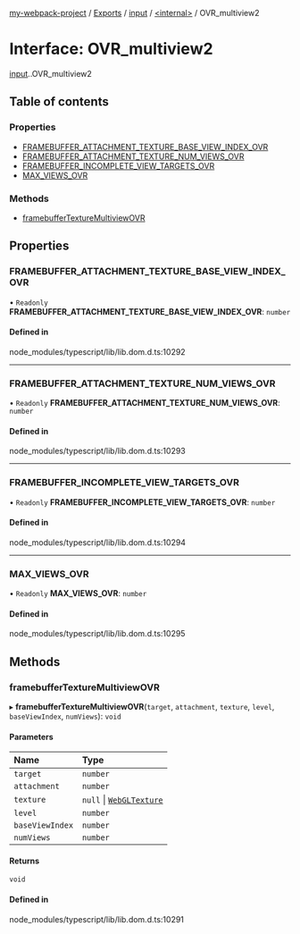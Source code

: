 [my-webpack-project](../README.md) / [Exports](../modules.md) / [input](../modules/input.md) / [<internal\>](../modules/input._internal_.md) / OVR\_multiview2

# Interface: OVR\_multiview2

[input](../modules/input.md).[<internal>](../modules/input._internal_.md).OVR_multiview2

## Table of contents

### Properties

- [FRAMEBUFFER\_ATTACHMENT\_TEXTURE\_BASE\_VIEW\_INDEX\_OVR](input._internal_.OVR_multiview2.md#framebuffer_attachment_texture_base_view_index_ovr)
- [FRAMEBUFFER\_ATTACHMENT\_TEXTURE\_NUM\_VIEWS\_OVR](input._internal_.OVR_multiview2.md#framebuffer_attachment_texture_num_views_ovr)
- [FRAMEBUFFER\_INCOMPLETE\_VIEW\_TARGETS\_OVR](input._internal_.OVR_multiview2.md#framebuffer_incomplete_view_targets_ovr)
- [MAX\_VIEWS\_OVR](input._internal_.OVR_multiview2.md#max_views_ovr)

### Methods

- [framebufferTextureMultiviewOVR](input._internal_.OVR_multiview2.md#framebuffertexturemultiviewovr)

## Properties

### FRAMEBUFFER\_ATTACHMENT\_TEXTURE\_BASE\_VIEW\_INDEX\_OVR

• `Readonly` **FRAMEBUFFER\_ATTACHMENT\_TEXTURE\_BASE\_VIEW\_INDEX\_OVR**: `number`

#### Defined in

node_modules/typescript/lib/lib.dom.d.ts:10292

___

### FRAMEBUFFER\_ATTACHMENT\_TEXTURE\_NUM\_VIEWS\_OVR

• `Readonly` **FRAMEBUFFER\_ATTACHMENT\_TEXTURE\_NUM\_VIEWS\_OVR**: `number`

#### Defined in

node_modules/typescript/lib/lib.dom.d.ts:10293

___

### FRAMEBUFFER\_INCOMPLETE\_VIEW\_TARGETS\_OVR

• `Readonly` **FRAMEBUFFER\_INCOMPLETE\_VIEW\_TARGETS\_OVR**: `number`

#### Defined in

node_modules/typescript/lib/lib.dom.d.ts:10294

___

### MAX\_VIEWS\_OVR

• `Readonly` **MAX\_VIEWS\_OVR**: `number`

#### Defined in

node_modules/typescript/lib/lib.dom.d.ts:10295

## Methods

### framebufferTextureMultiviewOVR

▸ **framebufferTextureMultiviewOVR**(`target`, `attachment`, `texture`, `level`, `baseViewIndex`, `numViews`): `void`

#### Parameters

| Name | Type |
| :------ | :------ |
| `target` | `number` |
| `attachment` | `number` |
| `texture` | ``null`` \| [`WebGLTexture`](../modules/input._internal_.md#webgltexture) |
| `level` | `number` |
| `baseViewIndex` | `number` |
| `numViews` | `number` |

#### Returns

`void`

#### Defined in

node_modules/typescript/lib/lib.dom.d.ts:10291

